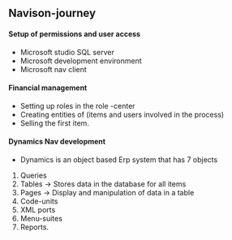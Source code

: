 ## Navison-journey
#### Setup of permissions and user access
- Microsoft studio SQL server
- Microsoft development environment
- Microsoft nav client
#### Financial management
- Setting up roles in the role -center
- Creating entities of (items and users involved in the process)
- Selling the first item.
#### Dynamics Nav development 
- Dynamics is an object based  Erp system that has 7 objects 
1. Queries 
2. Tables -> Stores data in the database for all items
3. Pages -> Display and manipulation of data in a table
4. Code-units 
5. XML ports
6. Menu-suites
7. Reports.

#### 


 

